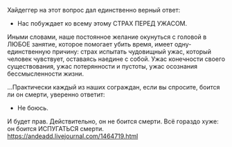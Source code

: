 Хайдеггер на этот вопрос дал единственно верный ответ:

- Нас побуждает ко всему этому СТРАХ ПЕРЕД УЖАСОМ.

Иными словами, наше постоянное желание окунуться с головой в ЛЮБОЕ занятие, которое помогает убить время, имеет одну-единственную причину: страх испытать чудовищный ужас, который человек чувствует, оставаясь наедине с собой. Ужас конечности своего существования, ужас потерянности и пустоты, ужас осознания бессмысленности жизни.

...Практически каждый из наших сограждан, если вы спросите, боится ли он смерти, уверенно ответит:

- Не боюсь.

И будет прав.
Действительно, он не боится смерти.
Всё гораздо хуже: он боится ИСПУГАТЬСЯ смерти.
https://andeadd.livejournal.com/1464719.html